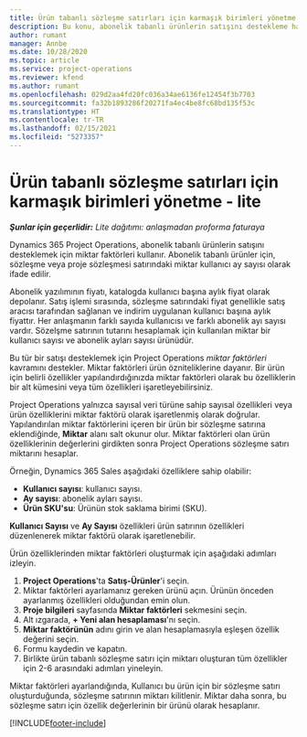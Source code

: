 ```yaml
---
title: Ürün tabanlı sözleşme satırları için karmaşık birimleri yönetme - lite
description: Bu konu, abonelik tabanlı ürünlerin satışını destekleme hakkında bilgi sağlar.
author: rumant
manager: Annbe
ms.date: 10/28/2020
ms.topic: article
ms.service: project-operations
ms.reviewer: kfend
ms.author: rumant
ms.openlocfilehash: 029d2aa4fd20fc036a34ae6136fe12454f3b7703
ms.sourcegitcommit: fa32b1893286f20271fa4ec4be8fc68bd135f53c
ms.translationtype: HT
ms.contentlocale: tr-TR
ms.lasthandoff: 02/15/2021
ms.locfileid: "5273357"
---
```

# <a name="manage-complex-units-for-product-based-contract-lines---lite"></a>Ürün tabanlı sözleşme satırları için karmaşık birimleri yönetme - lite

_**Şunlar için geçerlidir:** Lite dağıtımı: anlaşmadan proforma faturaya_

Dynamics 365 Project Operations, abonelik tabanlı ürünlerin satışını desteklemek için miktar faktörleri kullanır. Abonelik tabanlı ürünler için, sözleşme veya proje sözleşmesi satırındaki miktar kullanıcı ay sayısı olarak ifade edilir.

Abonelik yazılımının fiyatı, katalogda kullanıcı başına aylık fiyat olarak depolanır. Satış işlemi sırasında, sözleşme satırındaki fiyat genellikle satış aracısı tarafından sağlanan ve indirim uygulanan kullanıcı başına aylık fiyattır. Her anlaşmanın farklı sayıda kullanıcısı ve farklı abonelik ayı sayısı vardır. Sözelşme satırının tutarını hesaplamak için kullanılan miktar bir kullanıcı sayısı ve abonelik ayları sayısı ürünüdür.

Bu tür bir satışı desteklemek için Project Operations *miktar faktörleri* kavramını destekler. Miktar faktörleri ürün özniteliklerine dayanır. Bir ürün için belirli özellikler yapılandırdığınızda miktar faktörleri olarak bu özelliklerin bir alt kümesini veya tüm özellikleri işaretleyebilirsiniz.

Project Operations yalnızca sayısal veri türüne sahip sayısal özellikleri veya ürün özelliklerini miktar faktörü olarak işaretlenmiş olarak doğrular. Yapılandırılan miktar faktörlerini içeren bir ürün bir sözleşme satırına eklendiğinde, **Miktar** alanı salt okunur olur. Miktar faktörleri olan ürün özelliklerinin değerlerini girdikten sonra Project Operations sözleşme satırı miktarını hesaplar.

Örneğin, Dynamics 365 Sales aşağıdaki özelliklere sahip olabilir:

- **Kullanıcı sayısı**: kullanıcı sayısı.
- **Ay sayısı**: abonelik ayları sayısı.
- **Ürün SKU'su**: Ürünün stok saklama birimi (SKU).

**Kullanıcı Sayısı** ve **Ay Sayısı** özellikleri ürün satırının özellikleri düzenlenerek miktar faktörü olarak işaretlenebilir.

Ürün özelliklerinden miktar faktörleri oluşturmak için aşağıdaki adımları izleyin.

1. **Project Operations**'ta **Satış-Ürünler**'i seçin.
2. Miktar faktörleri ayarlamanız gereken ürünü açın. Ürünün önceden ayarlanmış özellikleri olduğundan emin olun.
3. **Proje bilgileri** sayfasında **Miktar faktörleri** sekmesini seçin.
4. Alt ızgarada, **+ Yeni alan hesaplaması**'nı seçin.
5. **Miktar faktörünün** adını girin ve alan hesaplamasıyla eşleşen özellik değerini seçin.
6. Formu kaydedin ve kapatın.
7. Birlikte ürün tabanlı sözleşme satırı için miktarı oluşturan tüm özellikler için 2-6 arasındaki adımları yineleyin.

Miktar faktörleri ayarlandığında, Kullanıcı bu ürün için bir sözleşme satırı oluşturduğunda, sözleşme satırının miktarı kilitlenir. Miktar daha sonra, bu sözleşme satırı için özellik değerlerinin bir ürünü olarak hesaplanır.


[!INCLUDE[footer-include](../../includes/footer-banner.md)]